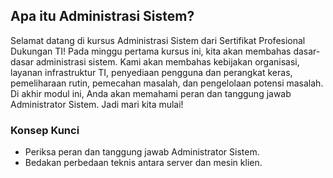 ## Apa itu Administrasi Sistem?

Selamat datang di kursus Administrasi Sistem dari Sertifikat Profesional Dukungan TI! Pada minggu pertama kursus ini, kita akan membahas dasar-dasar administrasi sistem. Kami akan membahas kebijakan organisasi, layanan infrastruktur TI, penyediaan pengguna dan perangkat keras, pemeliharaan rutin, pemecahan masalah, dan pengelolaan potensi masalah. Di akhir modul ini, Anda akan memahami peran dan tanggung jawab Administrator Sistem. Jadi mari kita mulai!

### Konsep Kunci

* Periksa peran dan tanggung jawab Administrator Sistem.
* Bedakan perbedaan teknis antara server dan mesin klien.
